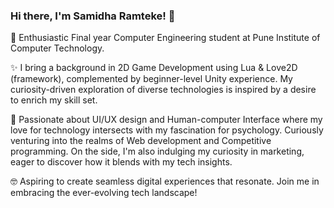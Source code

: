 ### Hi there, I'm Samidha Ramteke! 👋

🚀 Enthusiastic Final year Computer Engineering student at Pune Institute of Computer Technology.

✨ I bring a background in 2D Game Development using Lua & Love2D (framework), complemented by beginner-level Unity experience. My curiosity-driven exploration of diverse technologies is inspired by a desire to enrich my skill set.

🌟 Passionate about UI/UX design and Human-computer Interface where my love for technology intersects with my fascination for psychology. Curiously venturing into the realms of Web development and Competitive programming. On the side, I'm also indulging my curiosity in marketing, eager to discover how it blends with my tech insights.

🤓 Aspiring to create seamless digital experiences that resonate. Join me in embracing the ever-evolving tech landscape! 


